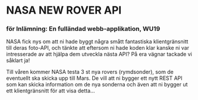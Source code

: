 # NASA NEW ROVER API
### för Inlämning: En fulländad webb-applikation, WU19

NASA fick nys om att ni hade byggt några smått fantastiska klientgränsnitt till deras foto-API, och tänkte att eftersom ni hade koden klar kanske ni var intresserade av att hjälpa dem utveckla nästa API? På era vägnar tackade vi såklart ja!

Till våren kommer NASA testa 3 st nya rovers (rymdsonder), som de eventuellt ska skicka upp till Mars. De vill att ni bygger ett nytt REST API som kan skicka information om de nya sonderna och även att ni bygger ut ett klientgränsnitt för att visa detta...

